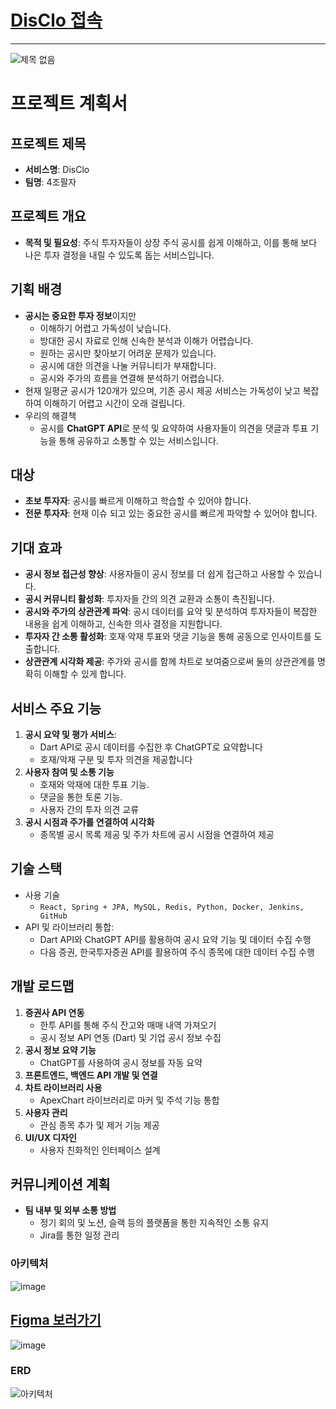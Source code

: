 # [DisClo 접속](http://43.203.154.25/)

---

![제목 없음](https://github.com/user-attachments/assets/0c135541-5ca3-41d8-8b6a-d64b466e74b8)


# 프로젝트 계획서

## 프로젝트 제목

- **서비스명**: DisClo
- **팀명**: 4조팔자

## 프로젝트 개요

- **목적 및 필요성**: 주식 투자자들이 상장 주식 공시를 쉽게 이해하고, 이를 통해 보다 나은 투자 결정을 내릴 수 있도록 돕는 서비스입니다.

## 기획 배경

- **공시는 중요한 투자 정보**이지만
    - 이해하기 어렵고 가독성이 낮습니다.
    - 방대한 공시 자료로 인해 신속한 분석과 이해가 어렵습니다.
    - 원하는 공시만 찾아보기 어려운 문제가 있습니다.
    - 공시에 대한 의견을 나눌 커뮤니티가 부재합니다.
    - 공시와 주가의 흐름을 연결해 분석하기 어렵습니다.
- 현재 일평균 공시가 120개가 있으며, 기존 공시 제공 서비스는 가독성이 낮고 복잡하여 이해하기 어렵고 시간이 오래 걸립니다.
- 우리의 해결책
    - 공시를 **ChatGPT API**로 분석 및 요약하여 사용자들이 의견을 댓글과 투표 기능을 통해 공유하고 소통할 수 있는 서비스입니다.

## 대상

- **초보 투자자**: 공시를 빠르게 이해하고 학습할 수 있어야 합니다.
- **전문 투자자**: 현재 이슈 되고 있는 중요한 공시를 빠르게 파악할 수 있어야 합니다.

## 기대 효과

- **공시 정보 접근성 향상**: 사용자들이 공시 정보를 더 쉽게 접근하고 사용할 수 있습니다.
- **공시 커뮤니티 활성화**: 투자자들 간의 의견 교환과 소통이 촉진됩니다.
- **공시와 주가의 상관관계 파악**: 공시 데이터를 요약 및 분석하여 투자자들이 복잡한 내용을 쉽게 이해하고, 신속한 의사 결정을 지원합니다.
- **투자자 간 소통 활성화**: 호재·악재 투표와 댓글 기능을 통해 공동으로 인사이트를 도출합니다.
- **상관관계 시각화 제공**: 주가와 공시를 함께 차트로 보여줌으로써 둘의 상관관계를 명확히 이해할 수 있게 합니다.

## 서비스 주요 기능

1. **공시 요약 및 평가 서비스**:
    - Dart API로 공시 데이터를 수집한 후 ChatGPT로 요약합니다
    - 호재/악재 구분 및 투자 의견을 제공합니다
2. **사용자 참여 및 소통 기능**
    - 호재와 악재에 대한 투표 기능.
    - 댓글을 통한 토론 기능.
    - 사용자 간의 투자 의견 교류
3. **공시 시점과 주가를 연결하여 시각화**
    - 종목별 공시 목록 제공 및 주가 차트에 공시 시점을 연결하여 제공

## 기술 스택

- 사용 기술
    - `React, Spring + JPA, MySQL, Redis, Python, Docker, Jenkins, GitHub`
- API 및 라이브러리 통합:
    - Dart API와 ChatGPT API를 활용하여 공시 요약 기능 및 데이터 수집 수행
    - 다음 증권, 한국투자증권 API를 활용하여 주식 종목에 대한 데이터 수집 수행

## 개발 로드맵

1. **증권사 API 연동**
    - 한투 API를 통해 주식 잔고와 매매 내역 가져오기
    - 공시 정보 API 연동 (Dart) 및 기업 공시 정보 수집
2. **공시 정보 요약 기능**
    - ChatGPT를 사용하여 공시 정보를 자동 요약
3. **프론트엔드, 백엔드 API 개발 및 연결**
4. **차트 라이브러리 사용**
    - ApexChart 라이브러리로 마커 및 주석 기능 통합
5. **사용자 관리**
    - 관심 종목 추가 및 제거 기능 제공
6. **UI/UX 디자인**
    - 사용자 친화적인 인터페이스 설계

## 커뮤니케이션 계획

- **팀 내부 및 외부 소통 방법**
    - 정기 회의 및 노션, 슬랙 등의 플랫폼을 통한 지속적인 소통 유지
    - Jira를 통한 일정 관리


### 아키텍처
![image](https://github.com/user-attachments/assets/036dd326-f4a6-4733-8846-36500c1b9faa)

## [Figma 보러가기](https://www.figma.com/design/CjC3tmHb7bpRPcxBdtWlMi/istp4%EC%A1%B0?node-id=0-1&node-type=canvas&t=UnAJZLBps6uv4wKp-0)
![image](https://github.com/user-attachments/assets/e3ca58ef-d4f7-40f4-8f93-e23d104a528f)

### ERD
![아키텍처](https://github.com/user-attachments/assets/7eb3340e-3182-4ddb-9e2c-c332ab1cf140)
